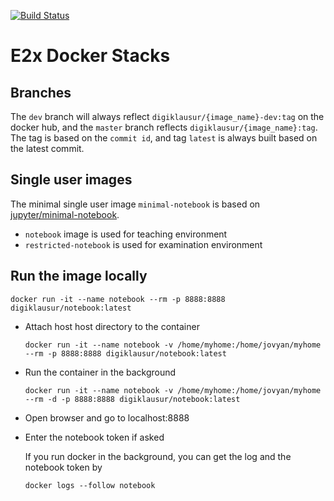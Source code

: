 [<!--lint ignore no-dead-urls-->![Build Status](https://github.com/digiklausur/docker-stacks/workflows/Build%20CI%20to%20Docker%20Hub/badge.svg)](https://github.com/digiklausur/docker-stacks/actions?workflow=Build+CI+to+Docker+Hub)

# E2x Docker Stacks

## Branches
The `dev` branch will always reflect `digiklausur/{image_name}-dev:tag` on the docker hub, and the `master` branch reflects `digiklausur/{image_name}:tag`. The tag is based on the `commit id`, and tag `latest` is always built based on the latest commit. 

## Single user images
The minimal single user image `minimal-notebook` is based on [jupyter/minimal-notebook](https://github.com/jupyter/docker-stacks/blob/master/minimal-notebook/Dockerfile).
* `notebook` image is used for teaching environment
* `restricted-notebook` is used for examination environment

## Run the image locally
```
docker run -it --name notebook --rm -p 8888:8888 digiklausur/notebook:latest
``` 
* Attach host host directory to the container
  ```
  docker run -it --name notebook -v /home/myhome:/home/jovyan/myhome --rm -p 8888:8888 digiklausur/notebook:latest

  ```
* Run the container in the background
  ```
  docker run -it --name notebook -v /home/myhome:/home/jovyan/myhome --rm -d -p 8888:8888 digiklausur/notebook:latest
  ```

* Open browser and go to localhost:8888
* Enter the notebook token if asked
  
  If you run docker in the background, you can get the log and the notebook token by

  ```
  docker logs --follow notebook
  ```
